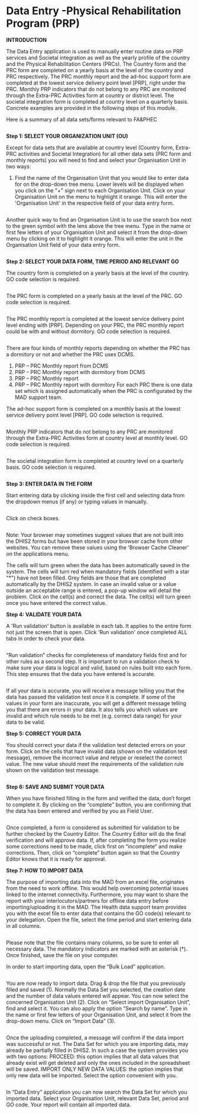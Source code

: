 # Data Entry -Physical Rehabilitation Program (PRP)

**INTRODUCTION**

The Data Entry application is used to manually enter routine data on PRP services and Societal integration as well as the yearly profile of the country and the Physical Rehabilitation Centers (PRCs). The Country form and the PRC form are completed on a yearly basis at the level of the country and PRC respectively. The PRC monthly report and the ad-hoc support form are completed at the lowest service delivery point level \[PRP], right under the PRC. Monthly PRP indicators that do not belong to any PRC are monitored through the Extra-PRC Activities form at country or district level. The societal integration form is completed at country level on a quarterly basis. Concrete examples are provided in the following steps of this module.

Here is a summary of all data sets/forms relevant to FA\&PHEC

<figure><img src="../../.gitbook/assets/image (21).png" alt=""><figcaption></figcaption></figure>

**Step 1: SELECT YOUR ORGANIZATION UNIT (OU)**

Except for data sets that are available at country level (Country form, Extra-PRC activities and Societal Integration) for all other data sets (PRC form and monthly reports) you will need to find and select your Organisation Unit in two ways:

1. Find the name of the Organisation Unit that you would like to enter data for on the drop-down tree menu. Lower levels will be displayed when you click on the "+" sign next to each Organisation Unit. Click on your Organisation Unit on the menu to highlight it orange. This will enter the 'Organisation Unit' in the respective field of your data entry form.

<figure><img src="../../.gitbook/assets/image (22).png" alt=""><figcaption></figcaption></figure>

Another quick way to find an Organisation Unit is to use the search box next to the green symbol with the lens above the tree menu. Type in the name or first few letters of your Organisation Unit and select it from the drop-down menu by clicking on it to highlight it orange. This will enter the unit in the Organisation Unit field of your data entry form.

<figure><img src="../../.gitbook/assets/image (23).png" alt=""><figcaption></figcaption></figure>

**Step 2: SELECT YOUR DATA FORM, TIME PERIOD AND RELEVANT GO**

The country form is completed on a yearly basis at the level of the country. GO code selection is required.

<figure><img src="../../.gitbook/assets/image (24).png" alt=""><figcaption></figcaption></figure>

The PRC form is completed on a yearly basis at the level of the PRC. GO code selection is required.

<figure><img src="../../.gitbook/assets/image (25).png" alt=""><figcaption></figcaption></figure>

The PRC monthly report is completed at the lowest service delivery point level ending with \[PRP]. Depending on your PRC, the PRC monthly report could be with and without dormitory. GO code selection is required.

<figure><img src="../../.gitbook/assets/image (26).png" alt=""><figcaption></figcaption></figure>

There are four kinds of monthly reports depending on whether the PRC has a dormitory or not and whether the PRC uses DCMS.

1. PRP – PRC Monthly report from DCMS
2. PRP – PRC Monthly report with dormitory from DCMS
3. PRP – PRC Monthly report
4. PRP – PRC Monthly report with dormitory For each PRC there is one data set which is assigned automatically when the PRC is configurated by the MAD support team.

The ad-hoc support form is completed on a monthly basis at the lowest service delivery point level \[PRP]. GO code selection is required.

<figure><img src="../../.gitbook/assets/image (27).png" alt=""><figcaption></figcaption></figure>

Monthly PRP indicators that do not belong to any PRC are monitored through the Extra-PRC Activities form at country level at monthly level. GO code selection is required.

<figure><img src="../../.gitbook/assets/image (28).png" alt=""><figcaption></figcaption></figure>

The societal integration form is completed at country level on a quarterly basis. GO code selection is required.

<figure><img src="../../.gitbook/assets/image (29).png" alt=""><figcaption></figcaption></figure>

**Step 3: ENTER DATA IN THE FORM**

Start entering data by clicking inside the first cell and selecting data from the dropdown menus (if any) or typing values in manually.

<figure><img src="../../.gitbook/assets/image (30).png" alt=""><figcaption></figcaption></figure>

Click on check boxes.

<figure><img src="../../.gitbook/assets/image (31).png" alt=""><figcaption></figcaption></figure>

Note: Your browser may sometimes suggest values that are not built into the DHIS2 forms but have been stored in your browser cache from other websites. You can remove these values using the 'Browser Cache Cleaner' on the applications menu.&#x20;

The cells will turn green when the data has been automatically saved in the system. The cells will turn red when mandatory fields (identified with a star "\*") have not been filled. Grey fields are those that are completed automatically by the DHIS2 system. In case an invalid value or a value outside an acceptable range is entered, a pop-up window will detail the problem. Click on the cell(s) and correct the data. The cell(s) will turn green once you have entered the correct value.



**Step 4: VALIDATE YOUR DATA**

A 'Run validation' button is available in each tab. It applies to the entire form not just the screen that is open. Click 'Run validation' once completed ALL tabs in order to check your data.

<figure><img src="../../.gitbook/assets/image (32).png" alt=""><figcaption></figcaption></figure>

“Run validation” checks for completeness of mandatory fields first and for other rules as a second step. It is important to run a validation check to make sure your data is logical and valid, based on rules built into each form. This step ensures that the data you have entered is accurate.

<figure><img src="../../.gitbook/assets/image (33).png" alt=""><figcaption></figcaption></figure>

If all your data is accurate, you will receive a message telling you that the data has passed the validation test once it is complete. If some of the values in your form are inaccurate, you will get a different message telling you that there are errors in your data. It also tells you which values are invalid and which rule needs to be met (e.g. correct data range) for your data to be valid.

**Step 5: CORRECT YOUR DATA**

You should correct your data if the validation test detected errors on your form. Click on the cells that have invalid data (shown on the validation test message), remove the incorrect value and retype or reselect the correct value. The new value should meet the requirements of the validation rule shown on the validation test message.

<figure><img src="../../.gitbook/assets/image (34).png" alt=""><figcaption></figcaption></figure>

**Step 6: SAVE AND SUBMIT YOUR DATA**

When you have finished filling in the form and verified the data, don’t forget to complete it. By clicking on the “complete” button, you are confirming that the data has been entered and verified by you as Field User.

<figure><img src="../../.gitbook/assets/image (35).png" alt=""><figcaption></figcaption></figure>

Once completed, a form is considered as submitted for validation to be further checked by the Country Editor. The Country Editor will do the final verification and will approve data. If, after completing the form you realize some corrections need to be made, click first on “incomplete” and make corrections. Then, click on “complete” button again so that the Country Editor knows that it is ready for approval.



**Step 7: HOW TO IMPORT DATA**

The purpose of importing data into the MAD from an excel file, originates from the need to work offline. This would help overcoming potential issues linked to the internet connectivity. Furthermore, you may want to share the report with your interlocutors/partners for offline data entry before importing/uploading it in the MAD. The Health data support team provides you with the excel file to enter data that contains the GO code(s) relevant to your delegation. Open the file, select the time period and start entering data in all columns.

<figure><img src="../../.gitbook/assets/image (36).png" alt=""><figcaption></figcaption></figure>

Please note that the file contains many columns, so be sure to enter all necessary data. The mandatory indicators are marked with an asterisk (\*). Once finished, save the file on your computer.

In order to start importing data, open the “Bulk Load” application.

<figure><img src="../../.gitbook/assets/image (37).png" alt=""><figcaption></figcaption></figure>

You are now ready to import data. Drag & drop the file that you previously filled and saved (1). Normally the Data Set you selected, the creation date and the number of data values entered will appear. You can now select the concerned Organisation Unit (2). Click on “Select import Organisation Unit”, find and select it. You can also apply the option “Search by name”. Type in the name or first few letters of your Organisation Unit, and select it from the drop-down menu. Click on “Import Data” (3).

<figure><img src="../../.gitbook/assets/image (38).png" alt=""><figcaption></figcaption></figure>

Once the uploading completed, a message will confirm if the data import was successful or not. The Data Set for which you are importing data, may already be partially filled in DHIS2. In such a case the system provides you with two options: PROCEED: this option implies that all data values that already exist will get deleted and only the ones included in the spreadsheet will be saved. IMPORT ONLY NEW DATA VALUES: the option implies that only new data will be imported. Select the option convenient with you.

<figure><img src="../../.gitbook/assets/image (39).png" alt=""><figcaption></figcaption></figure>

In “Data Entry” application you can now search the Data Set for which you imported data. Select your Organisation Unit, relevant Data Set, period and GO code. Your report will contain all imported data.

<figure><img src="../../.gitbook/assets/image (40).png" alt=""><figcaption></figcaption></figure>
